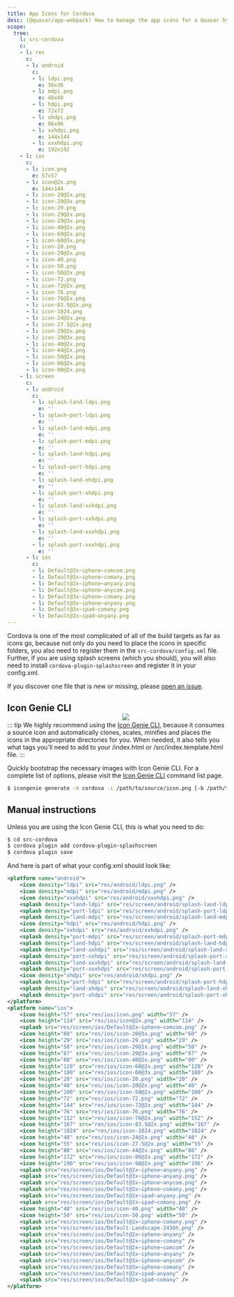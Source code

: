 ```yaml
---
title: App Icons for Cordova
desc: (@quasar/app-webpack) How to manage the app icons for a Quasar hybrid mobile app with Cordova.
scope:
  tree:
    l: src-cordova
    c:
    - l: res
      c:
      - l: android
        c:
        - l: ldpi.png
          e: 36x36
        - l: mdpi.png
          e: 48x48
        - l: hdpi.png
          e: 72x72
        - l: xhdpi.png
          e: 96x96
        - l: xxhdpi.png
          e: 144x144
        - l: xxxhdpi.png
          e: 192x192
    - l: ios
      c:
      - l: icon.png
        e: 57x57
      - l: icon@2x.png
        e: 144x144
      - l: icon-20@2x.png
      - l: icon-20@3x.png
      - l: icon-29.png
      - l: icon-29@2x.png
      - l: icon-29@3x.png
      - l: icon-40@2x.png
      - l: icon-60@2x.png
      - l: icon-60@3x.png
      - l: icon-20.png
      - l: icon-20@2x.png
      - l: icon-40.png
      - l: icon-50.png
      - l: icon-50@2x.png
      - l: icon-72.png
      - l: icon-72@2x.png
      - l: icon-76.png
      - l: icon-76@2x.png
      - l: icon-83.5@2x.png
      - l: icon-1024.png
      - l: icon-24@2x.png
      - l: icon-27.5@2x.png
      - l: icon-29@2x.png
      - l: icon-29@3x.png
      - l: icon-40@2x.png
      - l: icon-44@2x.png
      - l: icon-50@2x.png
      - l: icon-86@2x.png
      - l: icon-98@2x.png
    - l: screen
      c:
      - l: android
        c:
        - l: splash-land-ldpi.png
          e: ''
        - l: splash-port-ldpi.png
          e: ''
        - l: splash-land-mdpi.png
          e: ''
        - l: splash-port-mdpi.png
          e: ''
        - l: splash-land-hdpi.png
          e: ''
        - l: splash-port-hdpi.png
          e: ''
        - l: splash-land-xhdpi.png
          e: ''
        - l: splash-port-xhdpi.png
          e: ''
        - l: splash-land-xxhdpi.png
          e: ''
        - l: splash-port-xxhdpi.png
          e: ''
        - l: splash-land-xxxhdpi.png
          e: ''
        - l: splash-port-xxxhdpi.png
          e: ''
      - l: ios
        c:
        - l: Default@2x~iphone~comcom.png
        - l: Default@2x~iphone~comany.png
        - l: Default@2x~iphone~anyany.png
        - l: Default@3x~iphone~anycom.png
        - l: Default@3x~iphone~comany.png
        - l: Default@3x~iphone~anyany.png
        - l: Default@2x~ipad~comany.png
        - l: Default@2x~ipad~anyany.png
---
```


Cordova is one of the most complicated of all of the build targets as far as icons go, because not only do you need to place the icons in specific folders, you also need to register them in the `src-cordova/config.xml` file. Further, if you are using splash screens (which you should), you will also need to install `cordova-plugin-splashscreen` and register it in your config.xml.

If you discover one file that is new or missing, please [open an issue](https://github.com/quasarframework/quasar/issues).

<img src="https://cdn.quasar.dev/img/iconfactory.png" style="float:right;max-width:15%;min-width:240px;padding-top:40px">

## Icon Genie CLI

::: tip
We highly recommend using the [Icon Genie CLI](/icongenie/introduction), because it consumes a source icon and automatically clones, scales, minifies and places the icons in the appropriate directories for you. When needed, it also tells you what tags you'll need to add to your /index.html or /src/index.template.html file.
:::

Quickly bootstrap the necessary images with Icon Genie CLI. For a complete list of options, please visit the [Icon Genie CLI](/icongenie/command-list) command list page.

```bash
$ icongenie generate -m cordova -i /path/to/source/icon.png [-b /path/to/background.png]
```

## Manual instructions

Unless you are using the Icon Genie CLI, this is what you need to do:

```bash
$ cd src-cordova
$ cordova plugin add cordova-plugin-splashscreen
$ cordova plugin save
```

<DocTree :def="scope.tree" />

And here is part of what your config.xml should look like:

```xml
<platform name="android">
    <icon density="ldpi" src="res/android/ldpi.png" />
    <icon density="mdpi" src="res/android/mdpi.png" />
    <icon density="xxxhdpi" src="res/android/xxxhdpi.png" />
    <splash density="land-ldpi" src="res/screen/android/splash-land-ldpi.png" />
    <splash density="port-ldpi" src="res/screen/android/splash-port-ldpi.png" />
    <splash density="land-mdpi" src="res/screen/android/splash-land-mdpi.png" />
    <icon density="hdpi" src="res/android/hdpi.png" />
    <icon density="xxhdpi" src="res/android/xxhdpi.png" />
    <splash density="port-mdpi" src="res/screen/android/splash-port-mdpi.png" />
    <splash density="land-hdpi" src="res/screen/android/splash-land-hdpi.png" />
    <splash density="land-xxhdpi" src="res/screen/android/splash-land-xxhdpi.png" />
    <splash density="port-xxhdpi" src="res/screen/android/splash-port-xxhdpi.png" />
    <splash density="land-xxxhdpi" src="res/screen/android/splash-land-xxxhdpi.png" />
    <splash density="port-xxxhdpi" src="res/screen/android/splash-port-xxxhdpi.png" />
    <icon density="xhdpi" src="res/android/xhdpi.png" />
    <splash density="port-hdpi" src="res/screen/android/splash-port-hdpi.png" />
    <splash density="land-xhdpi" src="res/screen/android/splash-land-xhdpi.png" />
    <splash density="port-xhdpi" src="res/screen/android/splash-port-xhdpi.png" />
</platform>
<platform name="ios">
    <icon height="57" src="res/ios/icon.png" width="57" />
    <icon height="114" src="res/ios/icon@2x.png" width="114" />
    <splash src="res/screen/ios/Default@2x~iphone~comcom.png" />
    <icon height="60" src="res/ios/icon-20@3x.png" width="60" />
    <icon height="29" src="res/ios/icon-29.png" width="29" />
    <icon height="58" src="res/ios/icon-29@2x.png" width="58" />
    <icon height="87" src="res/ios/icon-29@3x.png" width="87" />
    <icon height="80" src="res/ios/icon-40@2x.png" width="80" />
    <icon height="120" src="res/ios/icon-60@2x.png" width="120" />
    <icon height="180" src="res/ios/icon-60@3x.png" width="180" />
    <icon height="20" src="res/ios/icon-20.png" width="20" />
    <icon height="40" src="res/ios/icon-20@2x.png" width="40" />
    <icon height="100" src="res/ios/icon-50@2x.png" width="100" />
    <icon height="72" src="res/ios/icon-72.png" width="72" />
    <icon height="144" src="res/ios/icon-72@2x.png" width="144" />
    <icon height="76" src="res/ios/icon-76.png" width="76" />
    <icon height="152" src="res/ios/icon-76@2x.png" width="152" />
    <icon height="167" src="res/ios/icon-83.5@2x.png" width="167" />
    <icon height="1024" src="res/ios/icon-1024.png" width="1024" />
    <icon height="48" src="res/ios/icon-24@2x.png" width="48" />
    <icon height="55" src="res/ios/icon-27.5@2x.png" width="55" />
    <icon height="88" src="res/ios/icon-44@2x.png" width="88" />
    <icon height="172" src="res/ios/icon-86@2x.png" width="172" />
    <icon height="196" src="res/ios/icon-98@2x.png" width="196" />
    <splash src="res/screen/ios/Default@2x~iphone~anyany.png" />
    <splash src="res/screen/ios/Default@3x~iphone~anyany.png" />
    <splash src="res/screen/ios/Default@3x~iphone~anycom.png" />
    <splash src="res/screen/ios/Default@3x~iphone~comany.png" />
    <splash src="res/screen/ios/Default@2x~ipad~anyany.png" />
    <splash src="res/screen/ios/Default@2x~ipad~comany.png" />
    <icon height="40" src="res/ios/icon-40.png" width="40" />
    <icon height="50" src="res/ios/icon-50.png" width="50" />
    <splash src="res/screen/ios/Default@2x~iphone~comany.png" />
    <splash src="res/screen/ios/Default-Landscape-2436h.png" />
    <splash src="res/screen/ios/Default@2x~iphone~anyany" />
    <splash src="res/screen/ios/Default@2x~iphone~comany" />
    <splash src="res/screen/ios/Default@2x~iphone~comcom" />
    <splash src="res/screen/ios/Default@3x~iphone~anyany" />
    <splash src="res/screen/ios/Default@3x~iphone~anycom" />
    <splash src="res/screen/ios/Default@3x~iphone~comany" />
    <splash src="res/screen/ios/Default@2x~ipad~anyany" />
    <splash src="res/screen/ios/Default@2x~ipad~comany" />
</platform>
```
